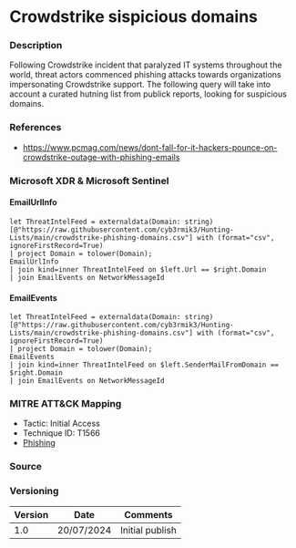 # Crowdstrike sispicious domains

### Description

Following Crowdstrike incident that paralyzed IT systems throughout the world, threat actors commenced phishing attacks towards organizations impersonating Crowdstrike support. The following query will take into account a curated hutning list from publick reports, looking for suspicious domains.

### References
- https://www.pcmag.com/news/dont-fall-for-it-hackers-pounce-on-crowdstrike-outage-with-phishing-emails

### Microsoft XDR & Microsoft Sentinel

#### EmailUrlInfo
```
let ThreatIntelFeed = externaldata(Domain: string)[@"https://raw.githubusercontent.com/cyb3rmik3/Hunting-Lists/main/crowdstrike-phishing-domains.csv"] with (format="csv", ignoreFirstRecord=True)
| project Domain = tolower(Domain);
EmailUrlInfo
| join kind=inner ThreatIntelFeed on $left.Url == $right.Domain
| join EmailEvents on NetworkMessageId
```
#### EmailEvents
```
let ThreatIntelFeed = externaldata(Domain: string)[@"https://raw.githubusercontent.com/cyb3rmik3/Hunting-Lists/main/crowdstrike-phishing-domains.csv"] with (format="csv", ignoreFirstRecord=True)
| project Domain = tolower(Domain);
EmailEvents
| join kind=inner ThreatIntelFeed on $left.SenderMailFromDomain == $right.Domain
| join EmailEvents on NetworkMessageId
```


### MITRE ATT&CK Mapping
- Tactic: Initial Access
- Technique ID: T1566
- [Phishing](https://attack.mitre.org/techniques/T1566/)

### Source

### Versioning
| Version       | Date          | Comments                          |
| ------------- |---------------| ----------------------------------|
| 1.0           | 20/07/2024    | Initial publish                   |
